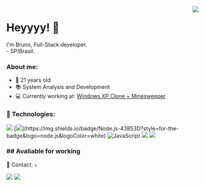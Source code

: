 <img src="https://raw.githubusercontent.com/MicaelliMedeiros/micaellimedeiros/master/image/computer-illustration.png" align='right'>

<h1>Heyyyy! 👋</h1>
  <p>I'm Bruno, Full-Stack developer.
  <br>- SP/Brasil.
</p>
  
<p align="left">
  <h3> About me: </h3>
  <ul>
  <li> 🎉 21 years old </li>
  <li> 📚 System Analysis and Development</li>
  <li> 💻 Currently working at: <a href='https://github.com/amerele/Windows-XP-Replicated'> Windows XP Clone + Minesweeper </a></li>
  </ul>
   <h3>🎈 Technologies: </h3>
   </p>
   <p align='left'> 
     <img src="https://camo.githubusercontent.com/52b305d5b7cbcbce352926add25f536f89d4222f0a270f48560caf42d6966572/68747470733a2f2f696d672e736869656c64732e696f2f62616467652f747970657363726970742d2532333030374143432e7376673f267374796c653d666f722d7468652d6261646765266c6f676f3d74797065736372697074266c6f676f436f6c6f723d7768697465" data-canonical-src="https://img.shields.io/badge/typescript-%23007ACC.svg?&amp;style=for-the-badge&amp;logo=typescript&amp;logoColor=white" style="max-width: 100%;">
     [<img src="https://camo.githubusercontent.com/52b305d5b7cbcbce352926add25f536f89d4222f0a270f48560caf42d6966572/68747470733a2f2f696d672e736869656c64732e696f2f62616467652f747970657363726970742d2532333030374143432e7376673f267374796c653d666f722d7468652d6261646765266c6f676f3d74797065736372697074266c6f676f436f6c6f723d7768697465" data-canonical-src="https://img.shields.io/badge/typescript-%23007ACC.svg?&amp;style=for-the-badge&amp;logo=typescript&amp;logoColor=white" style="max-width: 100%;">](https://img.shields.io/badge/Node.js-43853D?style=for-the-badge&logo=node.js&logoColor=white)
     
<img src="https://camo.githubusercontent.com/aeddc848275a1ffce386dc81c04541654ca07b2c43bbb8ad251085c962672aea/68747470733a2f2f696d672e736869656c64732e696f2f62616467652f6a6176617363726970742d2532333332333333302e7376673f7374796c653d666f722d7468652d6261646765266c6f676f3d6a617661736372697074266c6f676f436f6c6f723d253233463744463145" alt="JavaScript" data-canonical-src="https://img.shields.io/badge/javascript-%23323330.svg?style=for-the-badge&amp;logo=javascript&amp;logoColor=%23F7DF1E" style="max-width: 100%;">
 <img src="https://camo.githubusercontent.com/0d050a31be3cf76841d5d3c62d81b0dd10d6e23d33b452df4b9942e3959d8ca5/68747470733a2f2f696d672e736869656c64732e696f2f62616467652f72656163742d2532333335343935652e7376673f267374796c653d666f722d7468652d6261646765266c6f676f3d7265616374266c6f676f436f6c6f723d253233363144414642" data-canonical-src="https://img.shields.io/badge/react-%2335495e.svg?&amp;style=for-the-badge&amp;logo=react&amp;logoColor=%2361DAFB" style="max-width: 100%;">
  <img src="https://camo.githubusercontent.com/60ced9d0b93df96cf8b0c2249a2f225fc851ecf9ec2db9200b7a27bd6b72c64a/68747470733a2f2f696d672e736869656c64732e696f2f62616467652f6769742d2532334630353033332e7376673f267374796c653d666f722d7468652d6261646765266c6f676f3d676974266c6f676f436f6c6f723d7768697465" data-canonical-src="https://img.shields.io/badge/git-%23F05033.svg?&amp;style=for-the-badge&amp;logo=git&amp;logoColor=white" style="max-width: 100%;">

</p>

<h3> ## Avaliable for working</h3>
<p align="left">
  💌 Contact: ⤵️
</p>

<p align="left">
  <a href="mailto:gomess.hbruno@gmail.com" alt="Gmail">
  <img src="https://img.shields.io/badge/-Gmail-FF0000?style=flat-square&labelColor=FF0000&logo=gmail&logoColor=white&link=LINK-DO-SEU-EMAIL" /></a>

  <a href="#" alt="Linkedin">
  <img src="https://img.shields.io/badge/-Linkedin-0e76a8?style=flat-square&logo=Linkedin&logoColor=white&link=LINK-DO-SEU-LINKEDIN" /></a>
